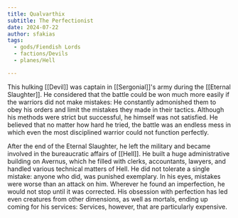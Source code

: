 ```yaml
---
title: Qualvarthix
subtitle: The Perfectionist
date: 2024-07-22
author: sfakias
tags:
  - gods/Fiendish Lords
  - factions/Devils
  - planes/Hell

---
```


This hulking [[Devil]] was captain in [[Sergonial]]'s army during the [[Eternal Slaughter]]. He considered that the battle could be won much more easily if the warriors did not make mistakes: He constantly admonished them to obey his orders and limit the mistakes they made in their tactics. Although his methods were strict but successful, he himself was not satisfied. He believed that no matter how hard he tried, the battle was an endless mess in which even the most disciplined warrior could not function perfectly.

After the end of the Eternal Slaughter, he left the military and became involved in the bureaucratic affairs of [[Hell]]. He built a huge administrative building on Avernus, which he filled with clerks, accountants, lawyers, and handled various technical matters of Hell. He did not tolerate a single mistake: anyone who did, was punished exemplary. In his eyes, mistakes were worse than an attack on him. Wherever he found an imperfection, he would not stop until it was corrected. His obsession with perfection has led even creatures from other dimensions, as well as mortals, ending up coming for his services: Services, however, that are particularly expensive.